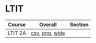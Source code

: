 # LTIT

| Course | Overall | Section |
| ------ | ------- | ------- |
| LTIT 2A | [csv](https://github.com/UCSD-Historical-Enrollment-Data/2022Fall/blob/main/overall/LTIT%202A.csv), [png](https://raw.githubusercontent.com/UCSD-Historical-Enrollment-Data/2022Fall/main/plot_overall/LTIT%202A.png), [wide](https://raw.githubusercontent.com/UCSD-Historical-Enrollment-Data/2022Fall/main/plot_overall_wide/LTIT%202A.png) |  |
